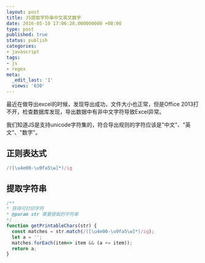 ```yaml
---
layout: post
title: JS提取字符串中文英文数字
date: 2016-05-10 17:06:28.000000000 +08:00
type: post
published: true
status: publish
categories:
- javascript
tags:
- js
- regex
meta:
  _edit_last: '1'
  views: '630'
---
```

最近在做导出excel的时候，发现导出成功，文件大小也正常，但是Office 2013打不开，检查数据库发现，导出数据中有非中文字符导致Excel异常。   

我们知道JS是支持unicode字符集的，符合导出规则的字符应该是"中文"、"英文"、"数字"。

## 正则表达式

```javascript
/([\u4e00-\u9fa5\w]*)/ig
```

## 提取字符串

```javascript
/**
* 获得可打印字符
* @param str 需要提取的字符串
*/
function getPrintableChars(str) {
  const matches = str.match(/([\u4e00-\u9fa5\w]*)/ig);
  let a = '';
  matches.forEach(item=> item && (a += item));
  return a;
}
```